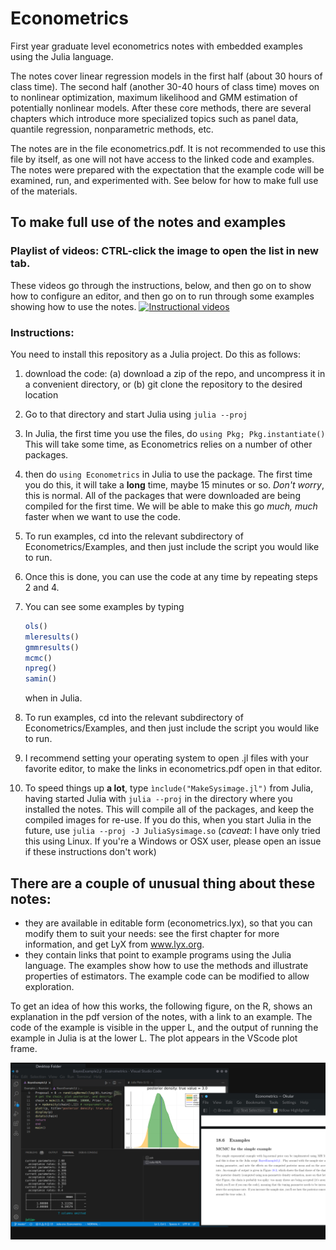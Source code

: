 # Econometrics
First year graduate level econometrics notes with embedded examples using the Julia language.

The notes cover linear regression models in the first half (about 30 hours of class time). The second half (another 30-40 hours of class time) moves on to nonlinear optimization, maximum likelihood and GMM estimation of potentially nonlinear models. After these core methods, there are several chapters which introduce more specialized topics such as panel data, quantile regression, nonparametric methods, etc.

The notes are in the file econometrics.pdf. It is not recommended to use this file by itself, as one will not have access to the linked code and examples. The notes were prepared with the expectation that the example code will be examined, run, and experimented with. See below for how to make full use of the materials.

## To make full use of the notes and examples

### Playlist of videos: CTRL-click the image to open the list in new tab.
These videos go through the instructions, below, and then go on to show how to configure an editor, and then go on to run through some examples showing how to use the notes. 
[![Instructional videos](https://img.youtube.com/vi/N_aWT7OiX4k/0.jpg)](https://www.youtube.com/playlist?list=PLA7k_EnUgZs2U2Wh0bxhcabfKrGQQOCyn)

### Instructions:
You need to install this repository as a Julia project. Do this as follows: 

1. download the code:
    (a) download a zip of the repo, and uncompress it in a convenient directory, or
    (b) git clone the repository to the desired location

2. Go to that directory and start Julia using ``julia --proj``

3. In Julia, the first time you use the files, do ``using Pkg; Pkg.instantiate()`` This will take some time, as Econometrics relies on a number of other packages.

4. then do ``using Econometrics`` in Julia to use the package. The first time you do this, it will take a **long** time, maybe 15 minutes or so. *Don't worry*, this is normal. All of the packages that were downloaded are being compiled for the first time. We will be able to make this go *much, much* faster when we want to use the code.

5. To run examples, cd into the relevant subdirectory of Econometrics/Examples, and then just include the script you would like to run.

6. Once this is done, you can use the code at any time by repeating steps 2 and 4.

7. You can see some examples by typing 
   ```julia
   ols()
   mleresults()
   gmmresults()
   mcmc()
   npreg()
   samin()
   ```
   when in Julia.

8. To run examples, cd into the relevant subdirectory of Econometrics/Examples, and then just include the script you would like to run.

9. I recommend setting your operating system to open .jl files with your favorite editor,
   to make the links in econometrics.pdf open in that editor.
10. To speed things up **a lot**, type ``ìnclude("MakeSysimage.jl")`` from Julia, having started Julia with ``julia --proj`` in the directory where you installed the notes. This will compile all of the packages, and keep the compiled images for re-use. If you do this, when you start Julia in the future, use ``julia --proj -J JuliaSysimage.so`` (*caveat*: I have only tried this using Linux. If you're a Windows or OSX user, please open an issue if these instructions don't work) 

## There are a couple of unusual thing about these notes:
- they are available in editable form (econometrics.lyx), so that you can modify them to suit your needs: see the first chapter for more information, and get LyX from  www.lyx.org. 
- they contain links that point to example programs using the Julia language. The examples show how to use the methods and illustrate properties of estimators. The example code can be modified to allow exploration.

To get an idea of how this works, the following figure, on the R, shows an explanation in the pdf version of the notes, with a link to an example. The code of the example is visible in the upper L, and the output of running the example in Julia is at the lower L. The plot appears in the VScode plot frame.

![example](https://github.com/mcreel/Econometrics/blob/main/example.png)
